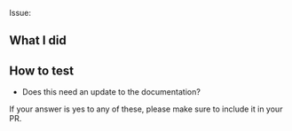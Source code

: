 Issue:

## What I did

## How to test

- Does this need an update to the documentation?

If your answer is yes to any of these, please make sure to include it in your PR.

<!--

Maintainers: Please tag your pull request with at least one of the following:
`["cleanup", "BREAKING CHANGE", "feature", "bug", "documentation", "maintenance"]`

-->
